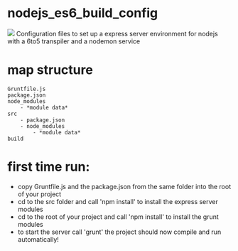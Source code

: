 # nodejs_es6_build_config
![](https://david-dm.org/jaapbaardaap/nodejs_es6_build_config.svg)
Configuration files to set up a express server environment for nodejs with a 6to5 transpiler and a nodemon service


# map structure
```
Gruntfile.js
package.json
node_modules
	- *module data*
src
	- package.json
	- node_modules
		- *module data*
build
```

# first time run:
- copy Gruntfile.js and the package.json from the same folder into the root of your project
- cd to the src folder and call 'npm install' to install the express server modules
- cd to the root of your project and call 'npm install' to install the grunt modules
- to start the server call 'grunt' the project should now compile and run automatically!
